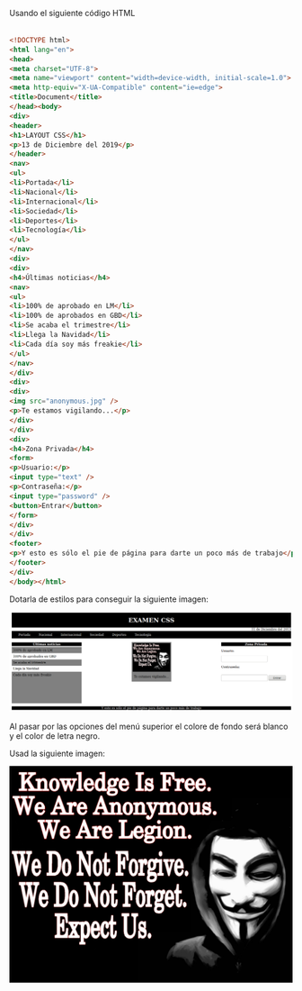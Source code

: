 Usando el siguiente código HTML
```html

<!DOCTYPE html>
<html lang="en">
<head>
<meta charset="UTF-8">
<meta name="viewport" content="width=device-width, initial-scale=1.0">
<meta http-equiv="X-UA-Compatible" content="ie=edge">
<title>Document</title>
</head><body>
<div>
<header>
<h1>LAYOUT CSS</h1>
<p>13 de Diciembre del 2019</p>
</header>
<nav>
<ul>
<li>Portada</li>
<li>Nacional</li>
<li>Internacional</li>
<li>Sociedad</li>
<li>Deportes</li>
<li>Tecnología</li>
</ul>
</nav>
<div>
<div>
<h4>Últimas noticias</h4>
<nav>
<ul>
<li>100% de aprobado en LM</li>
<li>100% de aprobados en GBD</li>
<li>Se acaba el trimestre</li>
<li>Llega la Navidad</li>
<li>Cada día soy más freakie</li>
</ul>
</nav>
</div>
<div>
<div>
<img src="anonymous.jpg" />
<p>Te estamos vigilando...</p>
</div>
</div>
<div>
<h4>Zona Privada</h4>
<form>
<p>Usuario:</p>
<input type="text" />
<p>Contraseña:</p>
<input type="password" />
<button>Entrar</button>
</form>
</div>
</div>
<footer>
<p>Y esto es sólo el pie de página para darte un poco más de trabajo</p>
</footer>
</div>
</body></html>
```

Dotarla de estilos para conseguir la siguiente imagen:

![GitHub Logo](./img/layout.png)


Al pasar por las opciones del menú superior el colore de fondo será blanco y el color de letra negro.

Usad la siguiente imagen:

![GitHub Logo](./img/anonymous.jpg)
